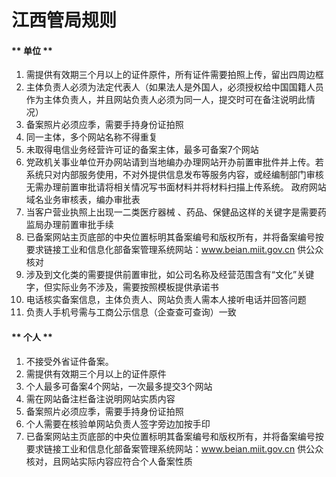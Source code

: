 

# 江西管局规则

<!-- tabs:start -->

#### ** 单位 **

1. 需提供有效期三个月以上的证件原件，所有证件需要拍照上传，留出四周边框                                                                                                            
2. 主体负责人必须为法定代表人（如果法人是外国人，必须授权给中国国籍人员作为主体负责人，并且网站负责人必须为同一人，提交时可在备注说明此情况）                                                                                                                                               
3. 备案照片必须应季，需要手持身份证拍照                                                              
4. 同一主体，多个网站名称不得重复
5. 未取得电信业务经营许可证的备案主体，最多可备案7个网站
6. 党政机关事业单位开办网站请到当地编办办理网站开办前置审批件并上传。若系统只对内部服务使用，不对外提供信息发布等服务内容，或经编制部门审核无需办理前置审批请将相关情况写书面材料并将材料扫描上传系统。  政府网站域名业务审核表，编办审批表                                                                    
7. 当客户营业执照上出现一二类医疗器械 、药品、保健品这样的关键字是需要药监局办理前置审批手续                                                                      
8. 已备案网站主页底部的中央位置标明其备案编号和版权所有，并将备案编号按要求链接工业和信息化部备案管理系统网站：www.beian.miit.gov.cn 供公众核对
9. 涉及到文化类的需要提供前置审批，如公司名称及经营范围含有“文化”关键字，但实际业务不涉及，需要按照模板提供承诺书
10. 电话核实备案信息，主体负责人、网站负责人需本人接听电话并回答问题
11. 负责人手机号需与工商公示信息（企查查可查询）一致 

#### ** 个人 **

1. 不接受外省证件备案。                                                                                                            
2. 需提供有效期三个月以上的证件原件
3. 个人最多可备案4个网站，一次最多提交3个网站
4. 需在网站备注栏备注说明网站实质内容                                                                                      
5. 备案照片必须应季，需要手持身份证拍照                                                                                         
6. 个人需要在核验单网站负责人签字旁边加按手印                                                                          
7. 已备案网站主页底部的中央位置标明其备案编号和版权所有，并将备案编号按要求链接工业和信息化部备案管理系统网站：www.beian.miit.gov.cn 供公众核对，且网站实际内容应符合个人备案性质 

<!-- tabs:end -->